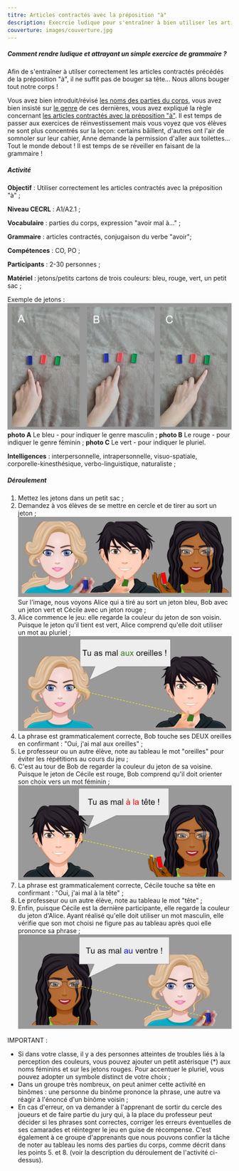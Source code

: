 ```yaml
---
titre: Articles contractés avec la préposition "à"
description: Execrcie ludique pour s'entraîner à bien utiliser les articles contractés.
couverture: images/couverture.jpg
---
```

##### Comment rendre ludique et attrayant un simple exercice de grammaire ?

Afin de s'entraîner à utilser correctement les articles contractés précédés de la préposition "à", il ne suffit pas de bouger sa tête... Nous allons bouger tout notre corps !

Vous avez bien introduit/révisé [les noms des parties du corps](https://paysdufle.fr/vocabulaire/corps-et-sante/parties-du-corps/index.html), vous avez bien insisté sur [le genre](https://paysdufle.fr/grammaire/genre/les-parties-du-corps/index.html) de ces dernières, vous avez expliqué la règle concernant [les articles contractés avec la préposition "à"](https://paysdufle.fr/grammaire/articles-contractes/articles-contractes-avec-la-preposition-a/index.html). Il est temps de passer aux exercices de réinvestissement mais vous voyez que vos élèves ne sont plus concentrés sur la leçon: certains bâillent, d'autres ont l'air de somnoler sur leur cahier, Anne demande la permission d'aller aux toilettes... Tout le monde debout ! Il est temps de se réveiller en faisant de la grammaire !


##### Activité

**Objectif** : Utiliser correctement les articles contractés avec la préposition "à" ; 

**Niveau CECRL** : A1/A2.1 ; 

**Vocabulaire** : parties du corps, expression "avoir mal à..." ;

**Grammaire** : articles contractés, conjugaison du verbe "avoir";

**Compétences** : CO, PO ;

**Participants** : 2-30 personnes ;

**Matériel** : jetons/petits cartons de trois couleurs: bleu, rouge, vert, un petit sac ;

Exemple de jetons :
!['Singulier'](images/wm_jetons_1.jpg)
**photo A** Le bleu - pour indiquer le genre masculin ; 
**photo B** Le rouge - pour indiquer le genre féminin ;
**photo C** Le vert - pour indiquer le pluriel.

**Intelligences** : interpersonnelle, intrapersonnelle, visuo-spatiale, corporelle-kinesthésique, verbo-linguistique, naturaliste ;

##### Déroulement
1. Mettez les jetons dans un petit sac ;
2. Demandez à vos élèves de se mettre en cercle et de tirer au sort un jeton ;
!['Scene'](images/wm_articlesa.jpg)
Sur l'image, nous voyons Alice qui a tiré au sort un jeton bleu, Bob avec un jeton vert et Cécile avec un jeton rouge ;
3. Alice commence le jeu: elle regarde la couleur du jeton de son voisin. Puisque le jeton qu'il tient est vert, Alice comprend qu'elle doit utiliser un mot au pluriel ;
!['Scene1'](images/wm_articlesa_1.jpg)  
4. La phrase est grammaticalement correcte, Bob touche ses DEUX oreilles en confirmant : "Oui, j'ai mal aux oreilles" ;
5. Le professeur ou un autre élève, note au tableau le mot "oreilles" pour éviter les répétitions au cours du jeu ;  
6. C'est au tour de Bob de regarder la couleur du jeton de sa voisine. Puisque le jeton de Cécile est rouge, Bob comprend qu'il doit orienter son choix vers un mot féminin ;
!['Scene2'](images/wm_articlesa_2.jpg)
7. La phrase est grammaticalement correcte, Cécile touche sa tête en confirmant : "Oui, j'ai mal à la tête" ;
8. Le professeur ou un autre élève, note au tableau le mot "tête" ;
9. Enfin, puisque Cécile est la dernière participante, elle regarde la couleur du jeton d'Alice. Ayant réalisé qu'elle doit utiliser un mot masculin, elle vérifie que son mot choisi ne figure pas au tableau après quoi elle prononce sa phrase ;
!['Scene3'](images/wm_articlesa_3.jpg)
 
IMPORTANT :
- Si dans votre classe, il y a des personnes atteintes de troubles liés à la perception des couleurs, vous pouvez ajouter un petit astérisque (*) aux noms féminins et sur les jetons rouges. Pour accentuer le pluriel, vous pouvez adopter un symbole distinct de votre choix ;
- Dans un groupe très nombreux, on peut animer cette activité en binômes : une personne du binôme prononce la phrase, une autre va réagir à l'énoncé d'un binôme voisin ;
- En cas d'erreur, on va demander à l'apprenant de sortir du cercle des joueurs et de faire partie du jury qui, à la place du professeur peut décider si les phrases sont correctes, corriger les erreurs éventuelles de ses camarades et réintegrer le jeu en guise de récompense. C'est également à ce groupe d'apprenants que nous pouvons confier la tâche de noter au tableau les noms des parties du corps, comme décrit dans les points 5. et 8. (voir la description du déroulement de l'activité ci-dessus).